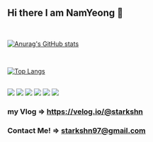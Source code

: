 ## Hi there I am NamYeong 👋
<br />

[![Anurag's GitHub stats](https://github-readme-stats.vercel.app/api?username=starkshn&show_icons=true&count_private=true&count_private=true&theme=synthwave)](https://github.com/starkshn/github-readme-stats)

<br />

[![Top Langs](https://github-readme-stats.vercel.app/api/top-langs/?username=starkshn&show_owner=true&layout=compact)](https://github.com/starkshn)

<br />

<img src="https://img.shields.io/badge/Unity-000000??style=plastic&logo=Unity&logoColor=white"/>
<img src="https://img.shields.io/badge/Csharp-239120??style=plastic&logo=csharp&logoColor=white"/>
<img src="https://img.shields.io/badge/Python-3776AB??style=plastic&logo=Python&logoColor=white"/>
<img src="https://img.shields.io/badge/JsavaScript-F7DF1E??style=plastic&logo=JavaScript&logoColor=white"/>
<img src="https://img.shields.io/badge/HTML-E34F26??style=plastic&logo=HTML5&logoColor=white"/>
<img src="https://img.shields.io/badge/CSS-1572B6??style=plastic&logo=CSS3&logoColor=white"/>




### my Vlog => https://velog.io/@starkshn
### Contact Me! => starkshn97@gmail.com
<!--
**starkshn/starkshn** is a ✨ _special_ ✨ repository because its `README.md` (this file) appears on your GitHub profile.

Here are some ideas to get you started:

 🔭 I’m currently working on ...
 🌱 I’m currently learning ...
 👯 I’m looking to collaborate on ...
 🤔 I’m looking for help with ...
 💬 Ask me about ...
 📫 How to reach me: ...
 😄 Pronouns: ...
 ⚡ Fun fact: ...

